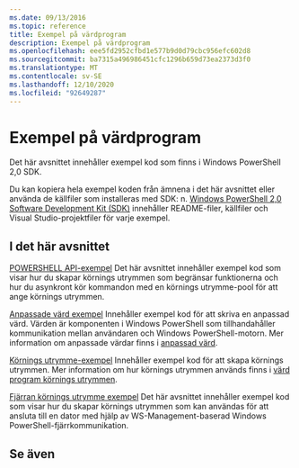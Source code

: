```yaml
---
ms.date: 09/13/2016
ms.topic: reference
title: Exempel på värdprogram
description: Exempel på värdprogram
ms.openlocfilehash: eee5fd2952cfbd1e577b9d0d79cbc956efc602d8
ms.sourcegitcommit: ba7315a496986451cfc1296b659d73ea2373d3f0
ms.translationtype: MT
ms.contentlocale: sv-SE
ms.lasthandoff: 12/10/2020
ms.locfileid: "92649287"
---
```

# <a name="host-application-samples"></a>Exempel på värdprogram

Det här avsnittet innehåller exempel kod som finns i Windows PowerShell 2,0 SDK.

 Du kan kopiera hela exempel koden från ämnena i det här avsnittet eller använda de källfiler som installeras med SDK: n. [Windows PowerShell 2,0 Software Development Kit (SDK)](https://www.microsoft.com/download/details.aspx?id=2560) innehåller README-filer, källfiler och Visual Studio-projektfiler för varje exempel.

## <a name="in-this-section"></a>I det här avsnittet

 [POWERSHELL API-exempel](./windows-powershell-api-samples.md) Det här avsnittet innehåller exempel kod som visar hur du skapar körnings utrymmen som begränsar funktionerna och hur du asynkront kör kommandon med en körnings utrymme-pool för att ange körnings utrymmen.

 [Anpassade värd exempel](./custom-host-samples.md) Innehåller exempel kod för att skriva en anpassad värd. Värden är komponenten i Windows PowerShell som tillhandahåller kommunikation mellan användaren och Windows PowerShell-motorn. Mer information om anpassade värdar finns i [anpassad värd](./writing-a-windows-powershell-host-application.md).

 [Körnings utrymme-exempel](./runspace-samples.md) Innehåller exempel kod för att skapa körnings utrymmen. Mer information om hur körnings utrymmen används finns i [värd program körnings utrymmen](creating-runspaces.md).

 [Fjärran körnings utrymme exempel](./remote-runspace-samples.md) Det här avsnittet innehåller exempel kod som visar hur du skapar körnings utrymmen som kan användas för att ansluta till en dator med hjälp av WS-Management-baserad Windows PowerShell-fjärrkommunikation.

## <a name="see-also"></a>Se även

